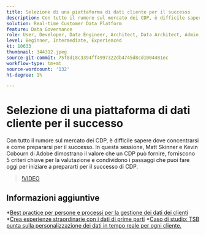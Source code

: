 ```yaml
---
title: Selezione di una piattaforma di dati cliente per il successo
description: Con tutto il rumore sul mercato dei CDP, è difficile sapere dove concentrarsi e come prepararsi per il successo.
solution: Real-time Customer Data Platform
feature: Data Governance
role: User, Developer, Data Engineer, Architect, Data Architect, Admin, Leader
level: Beginner, Intermediate, Experienced
kt: 10633
thumbnail: 344312.jpeg
source-git-commit: 75f8d18c3394ff4997322db4745d8cd1004481ec
workflow-type: tm+mt
source-wordcount: '132'
ht-degree: 1%

---
```


# Selezione di una piattaforma di dati cliente per il successo

Con tutto il rumore sul mercato dei CDP, è difficile sapere dove concentrarsi e come prepararsi per il successo. In questa sessione, Matt Skinner e Kevin Cobourn di Adobe dimostrano il valore che un CDP può fornire, forniscono 5 criteri chiave per la valutazione e condividono i passaggi che puoi fare oggi per iniziare a prepararti per il successo di CDP.

>[!VIDEO](https://video.tv.adobe.com/v/344312/?quality=12&learn=on)

## Informazioni aggiuntive

*[Best practice per persone e processi per la gestione dei dati dei clienti](people-and-process.md)
*[Crea esperienze straordinarie con i dati di prime parti](https://experienceleague.adobe.com/docs/events/customer-data-management-voices-recordings/industry/build-superb-experiences-with-your-first-party-data.html)
*[Caso di studio: TSB punta sulla personalizzazione dei dati in tempo reale per ogni cliente.](https://business.adobe.com/customer-success-stories/tsb-case-study.html)

